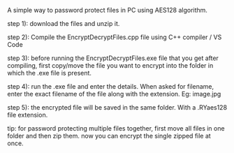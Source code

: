 A simple way to password protect files in PC using AES128 algorithm.

step 1): download the files and unzip it.

step 2): Compile the EncryptDecryptFiles.cpp file using C++ compiler / VS Code

step 3): before running the EncryptDecryptFiles.exe file that you get after compiling, first copy/move the file you want to encrypt into the folder in which the .exe file is present.

step 4): run the .exe file and enter the details. When asked for filename, enter the exact filename of the file along with the extension. Eg: image.jpg

step 5): the encrypted file will be saved in the same folder. With a .RYaes128 file extension.

tip: for password protecting multiple files together, first move all files in one folder and then zip them. now you can encrypt the single zipped file at once.

